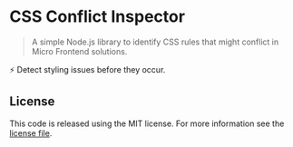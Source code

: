 # CSS Conflict Inspector

> A simple Node.js library to identify CSS rules that might conflict in Micro Frontend solutions.

:zap: Detect styling issues before they occur.

## License

This code is released using the MIT license. For more information see the [license file](./LICENSE).
